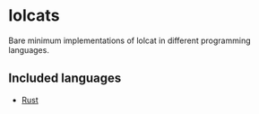 # lolcats
Bare minimum implementations of lolcat in different programming languages.

## Included languages

- [Rust](rust)